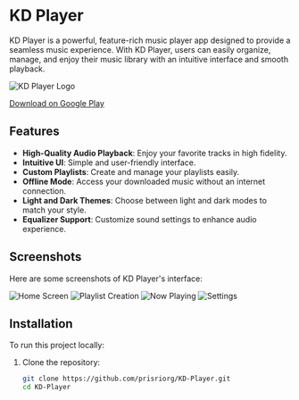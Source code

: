 # KD Player

KD Player is a powerful, feature-rich music player app designed to provide a seamless music experience. With KD Player, users can easily organize, manage, and enjoy their music library with an intuitive interface and smooth playback.

![KD Player Logo](link-to-your-logo-if-available)

[Download on Google Play](https://play.google.com/store/apps/details?id=com.prisri.kdplayer)

## Features

- **High-Quality Audio Playback**: Enjoy your favorite tracks in high fidelity.
- **Intuitive UI**: Simple and user-friendly interface.
- **Custom Playlists**: Create and manage your playlists easily.
- **Offline Mode**: Access your downloaded music without an internet connection.
- **Light and Dark Themes**: Choose between light and dark modes to match your style.
- **Equalizer Support**: Customize sound settings to enhance audio experience.

## Screenshots

Here are some screenshots of KD Player's interface:

![Home Screen](screenshot/1.webp)
![Playlist Creation](screenshot/2.webp)
![Now Playing](screenshot/3.webp)
![Settings](screenshot/4.webp)

## Installation

To run this project locally:

1. Clone the repository:
   ```bash
   git clone https://github.com/prisriorg/KD-Player.git
   cd KD-Player
